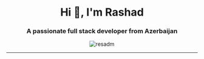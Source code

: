 <!--### Hi there 👋-->

<!--
**ResadM/ResadM** is a ✨ _special_ ✨ repository because its `README.md` (this file) appears on your GitHub profile.

Here are some ideas to get you started:

- 🔭 I’m currently working on ...
- 🌱 I’m currently learning ...
- 👯 I’m looking to collaborate on ...
- 🤔 I’m looking for help with ...
- 💬 Ask me about ...
- 📫 How to reach me: ...
- 😄 Pronouns: ...
- ⚡ Fun fact: ...
-->
<h1 align="center">Hi 👋, I'm Rashad</h1>
<h3 align="center">A passionate full stack developer from Azerbaijan</h3>

<p align="center"> <img src="https://komarev.com/ghpvc/?username=resadm&label=Profile%20views&color=0e75b6&style=flat" alt="resadm" /> </p>

---


